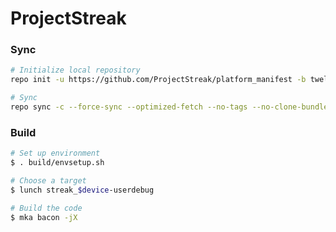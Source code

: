 # ProjectStreak

### Sync ###

```bash
# Initialize local repository
repo init -u https://github.com/ProjectStreak/platform_manifest -b twelve.one

# Sync
repo sync -c --force-sync --optimized-fetch --no-tags --no-clone-bundle --prune -j$(nproc --all)
```

### Build ###

```bash
# Set up environment
$ . build/envsetup.sh

# Choose a target
$ lunch streak_$device-userdebug

# Build the code
$ mka bacon -jX
```
